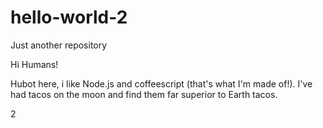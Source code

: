 # hello-world-2
Just another repository

Hi Humans!

Hubot here, i like Node.js and coffeescript (that's what I'm made of!).
I've had tacos on the moon and find them far superior to Earth tacos.

2
